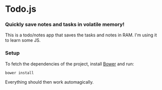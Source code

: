 # Todo.js
###  Quickly save notes and tasks in volatile memory!

This is a todo/notes app that saves the tasks and notes in RAM. I'm using it to learn some JS.

### Setup
To fetch the dependencies of the project, install [Bower](http://bower.io/) and run:
```
bower install
```
Everything should then work automagically.

